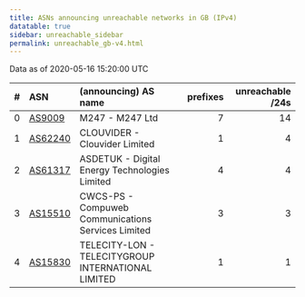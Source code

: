 ```yaml
---
title: ASNs announcing unreachable networks in GB (IPv4)
datatable: true
sidebar: unreachable_sidebar
permalink: unreachable_gb-v4.html
---
```


Data as of 2020-05-16 15:20:00 UTC


<div class="datatable-begin"></div>

|   # | ASN                                    | (announcing) AS name                               |   prefixes |   unreachable /24s |
|----:|:---------------------------------------|:---------------------------------------------------|-----------:|-------------------:|
|   0 | [AS9009](unreachable_AS9009-v4.html)   | M247 - M247 Ltd                                    |          7 |                 14 |
|   1 | [AS62240](unreachable_AS62240-v4.html) | CLOUVIDER - Clouvider Limited                      |          1 |                  4 |
|   2 | [AS61317](unreachable_AS61317-v4.html) | ASDETUK - Digital Energy Technologies Limited      |          4 |                  4 |
|   3 | [AS15510](unreachable_AS15510-v4.html) | CWCS-PS - Compuweb Communications Services Limited |          3 |                  3 |
|   4 | [AS15830](unreachable_AS15830-v4.html) | TELECITY-LON - TELECITYGROUP INTERNATIONAL LIMITED |          1 |                  1 |

<div class="datatable-end"></div>